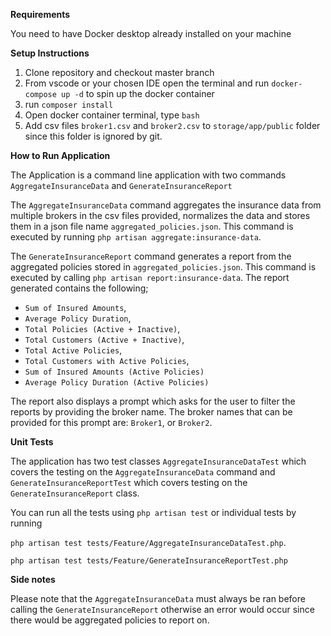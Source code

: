**Requirements**

You need to have Docker desktop already installed on your machine

**Setup Instructions**

1. Clone repository and checkout master branch
2. From vscode or your chosen IDE open the terminal and run `docker-compose up -d` to spin up the docker container
3. run `composer install`
4. Open docker container terminal, type `bash`
5. Add csv files `broker1.csv` and `broker2.csv` to `storage/app/public` folder since this folder is ignored by git.

**How to Run Application**

The Application is a command line application with two commands `AggregateInsuranceData` and `GenerateInsuranceReport`

The `AggregateInsuranceData` command aggregates the insurance data from multiple brokers in the csv files provided, normalizes 
the data and stores them in a json file name `aggregated_policies.json`. This command is executed by running 
`php artisan aggregate:insurance-data`.

The `GenerateInsuranceReport` command generates a report from the aggregated policies stored in `aggregated_policies.json`. 
This command is executed by calling `php artisan report:insurance-data`.
The report generated contains the following; 
* `Sum of Insured Amounts`, 
* `Average Policy Duration`, 
* `Total Policies (Active + Inactive)`,
* `Total Customers (Active + Inactive)`, 
* `Total Active Policies`, 
* `Total Customers with Active Policies`,
*  `Sum of Insured Amounts (Active Policies)`
*  `Average Policy Duration (Active Policies)`


The report also displays a prompt which asks for the user to filter the reports by providing the broker name.
The broker names that can be provided for this prompt are:
`Broker1`, or `Broker2`.

**Unit Tests**

The application has two test classes `AggregateInsuranceDataTest` which covers the testing on the `AggregateInsuranceData` command and
`GenerateInsuranceReportTest` which covers testing on the `GenerateInsuranceReport` class.

You can run all the tests using `php artisan test` or individual tests by running 

`php artisan test tests/Feature/AggregateInsuranceDataTest.php`.

`php artisan test tests/Feature/GenerateInsuranceReportTest.php` 

**Side notes**

Please note that the `AggregateInsuranceData` must always be ran before calling the `GenerateInsuranceReport` otherwise an error would 
occur since there would be aggregated policies to report on.



